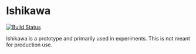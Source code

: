 Ishikawa
=======================================================

[![Build Status](https://travis-ci.org/lasp-lang/ishikawa.svg?branch=master)](https://travis-ci.org/lasp-lang/ishikawa)

Ishikawa is a prototype and primarily used in experiments.  This is not
meant for production use.
